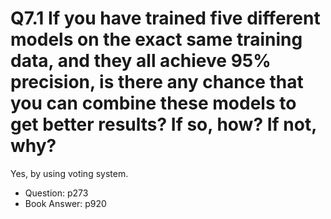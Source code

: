 # Q7.1 If you have trained five different models on the exact same training data, and they all achieve 95% precision, is there any chance that you can combine these models to get better results? If so, how? If not, why?

Yes, by using voting system.

- Question: p273
- Book Answer: p920

